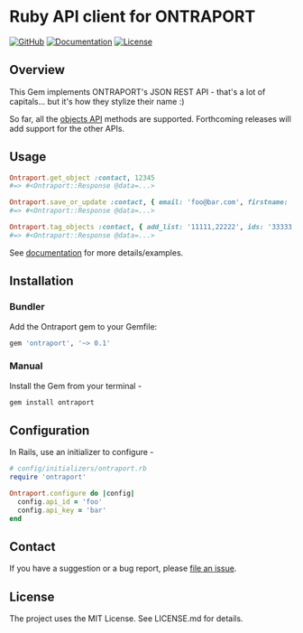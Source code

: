 # Ruby API client for ONTRAPORT

[![GitHub](https://img.shields.io/badge/github-ontraport--ruby-blue.svg)][repo]
[![Documentation](http://img.shields.io/badge/docs-rdoc.info-blue.svg)][rubydoc]
[![License](http://img.shields.io/badge/license-MIT-yellowgreen.svg)](#license)

Overview
--------

This Gem implements ONTRAPORT's JSON REST API - that's a lot of capitals... but it's how they stylize their name :)

So far, all the [objects API][ontra-objects-api] methods are supported. Forthcoming releases will add support for the other APIs.

Usage
-----

```ruby
Ontraport.get_object :contact, 12345
#=> #<Ontraport::Response @data=...>
```

```ruby
Ontraport.save_or_update :contact, { email: 'foo@bar.com', firstname: 'Foo' }
#=> #<Ontraport::Response @data=...>
```

```ruby
Ontraport.tag_objects :contact, { add_list: '11111,22222', ids: '33333,44444' }
#=> #<Ontraport::Response @data=...>
```

See [documentation][rubydoc] for more details/examples.

Installation
------------

### Bundler

Add the Ontraport gem to your Gemfile:

```ruby
gem 'ontraport', '~> 0.1'
```

### Manual

Install the Gem from your terminal -

```bash
gem install ontraport
```

Configuration
-------------

In Rails, use an initializer to configure -

```ruby
# config/initializers/ontraport.rb
require 'ontraport'

Ontraport.configure do |config|
  config.api_id = 'foo'
  config.api_key = 'bar'
end
```

Contact
-------

If you have a suggestion or a bug report, please [file an issue][issues].

License
-------

The project uses the MIT License. See LICENSE.md for details.

[issues]: https://github.com/hamzatayeb/ontraport-ruby/issues
[rubydoc]: http://rubydoc.info/gems/ontraport
[repo]: http://github.com/hamzatayeb/ontraport-ruby
[ontra-objects-api]: https://api.ontraport.com/doc/#!/objects/